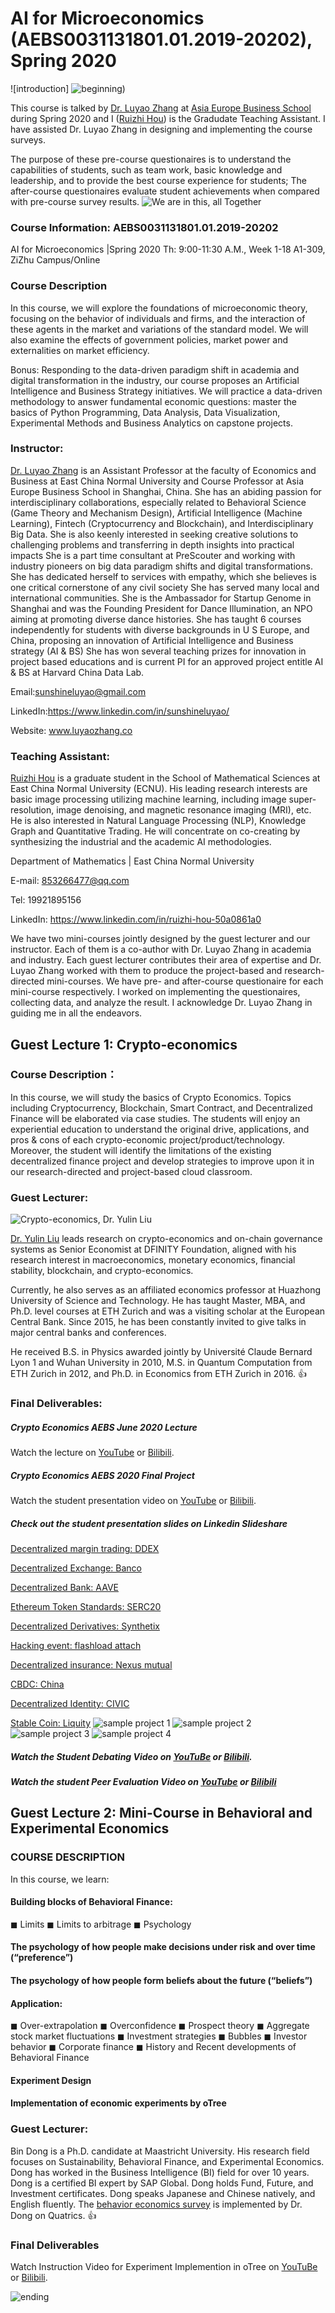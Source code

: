 # AI for Microeconomics (AEBS0031131801.01.2019-20202), Spring 2020
![introduction]
![beginning](https://github.com/sunshineluyao/Microeconomic_BBA_AEBS_ECNU/blob/master/figures/AEBS1.png))

This course is talked by [Dr. Luyao Zhang](https://www.linkedin.com/in/sunshineluyao/) at [Asia Europe Business School](http://aebs.ecnu.edu.cn/english/main.htm) during Spring 2020 and I ([Ruizhi Hou](https://www.linkedin.com/in/ruizhi-hou-50a0861a0/)) is the Gradudate Teaching Assistant. I have assisted Dr. Luyao Zhang in designing and implementing the course surveys. 

The purpose of these pre-course questionaires is to understand the capabilities of students, such as team work, basic knowledge and leadership, and to provide the best course experience for students; The after-course questionaires evaluate student achievements when compared with pre-course survey results. 
![We are in this, all Together](https://github.com/sunshineluyao/Microeconomic_BBA_AEBS_ECNU/blob/master/figures/AEBS7.jpg)

### **Course Information**: AEBS0031131801.01.2019-20202
AI for Microeconomics |Spring 2020
Th: 9:00-11:30 A.M., Week 1-18
A1-309, ZiZhu Campus/Online

### **Course Description**
In this course, we will explore the foundations of microeconomic theory, focusing on the behavior of individuals and firms, and the interaction of these agents in the market and variations of the standard model. We will also examine the effects of government policies, market power and externalities on market efficiency.

Bonus: Responding to the data-driven paradigm shift in academia and digital transformation in the industry, our course proposes an Artificial Intelligence and Business Strategy initiatives. We will practice a data-driven methodology to answer fundamental economic questions: master the basics of Python Programming, Data Analysis, Data Visualization, Experimental Methods and Business Analytics on capstone projects.

### **Instructor**:
[Dr. Luyao Zhang](https://www.linkedin.com/in/sunshineluyao/) is an Assistant Professor at the faculty of Economics and Business at East China Normal University and Course Professor at Asia Europe Business School in Shanghai, China. She has an abiding passion for interdisciplinary collaborations, especially related to Behavioral Science (Game Theory and Mechanism Design), Artificial Intelligence (Machine Learning), Fintech (Cryptocurrency and Blockchain), and Interdisciplinary Big Data. She is also keenly interested in seeking creative solutions to challenging problems and transferring in depth insights into practical impacts She is a part time consultant at PreScouter and working with industry pioneers on big data paradigm shifts and digital transformations. She has dedicated herself to services with empathy, which she believes is one critical cornerstone of any civil society She has served many local and international communities. She is the Ambassador for Startup Genome in Shanghai and was the Founding President for Dance Illumination, an NPO aiming at promoting diverse dance histories. She has taught 6 courses independently for students with diverse backgrounds in U S Europe, and China, proposing an innovation of Artificial Intelligence and Business strategy (AI & BS) She has won several teaching prizes for innovation in project based educations and is current PI for an approved project entitle AI & BS at Harvard China Data Lab.

Email:sunshineluyao@gmail.com

LinkedIn:https://www.linkedin.com/in/sunshineluyao/

Website: www.luyaozhang.co

### **Teaching Assistant**:  
[Ruizhi Hou](https://www.linkedin.com/in/ruizhi-hou-50a0861a0/) is a graduate student in the School of Mathematical Sciences at East China Normal University (ECNU). His leading research interests are basic image processing utilizing machine learning, including image super-resolution, image denoising, and magnetic resonance imaging (MRI), etc. He is also interested in Natural Language Processing (NLP), Knowledge Graph and Quantitative Trading. He will concentrate on co-creating by synthesizing the industrial and the academic AI methodologies.

Department of Mathematics | East China Normal University

E-mail: 853266477@qq.com

Tel: 19921895156

LinkedIn: https://www.linkedin.com/in/ruizhi-hou-50a0861a0


We have two mini-courses jointly designed by the guest lecturer and our instructor. Each of them is a co-author with Dr. Luyao Zhang in academia and industry. Each guest lecturer contributes their area of expertise and Dr. Luyao Zhang worked with them to produce the project-based and research-directed mini-courses. We have pre- and after-course questionaire for each mini-course respectively. I worked on implementing the questionaires, collecting data, and analyze the result. I acknowledge Dr. Luyao Zhang in guiding me in all the endeavors. 

## **Guest Lecture 1: Crypto-economics**

### **Course Description**：
In this course, we will study the basics of Crypto Economics. Topics including Cryptocurrency, Blockchain, Smart Contract, and Decentralized Finance will be elaborated via case studies. The students will enjoy an experiential education to understand the original drive, applications, and pros & cons of each crypto-economic project/product/technology. Moreover, the student will identify the limitations of the existing decentralized finance project and develop strategies to improve upon it in our research-directed and project-based cloud classroom.

### **Guest Lecturer**: 
![Crypto-economics, Dr. Yulin Liu](https://github.com/sunshineluyao/Microeconomic_BBA_AEBS_ECNU/blob/master/figures/AEBS8.png)

[Dr. Yulin Liu](https://www.linkedin.com/in/yulineth/) leads research on crypto-economics and on-chain governance systems as Senior Economist at DFINITY Foundation, aligned with his research interest in macroeconomics, monetary economics, financial stability, blockchain, and crypto-economics.

Currently, he also serves as an affiliated economics professor at Huazhong University of Science and Technology. He has taught Master, MBA, and Ph.D. level courses at ETH Zurich and was a visiting scholar at the European Central Bank. Since 2015, he has been constantly invited to give talks in major central banks and conferences.

He received B.S. in Physics awarded jointly by Université Claude Bernard Lyon 1 and Wuhan University in 2010, M.S. in Quantum Computation from ETH Zurich in 2012, and Ph.D. in Economics from ETH Zurich in 2016. :+1:

### **Final Deliverables**:
##### Crypto Economics AEBS June 2020 Lecture
Watch the lecture on [YouTube](https://www.youtube.com/playlist?list=PLbEY3-qwC0GHB3Vmi5Og9mL1S6GqR2HtE) or [Bilibili](https://www.bilibili.com/video/av541022495).

##### Crypto Economics AEBS 2020 Final Project
Watch the student presentation video on [YouTube](https://www.youtube.com/playlist?list=PLbEY3-qwC0GG-h7vmuFhixCYNKYGXf7JE) or [Bilibili](https://www.bilibili.com/video/BV1hA411i7mJ).

##### Check out the student presentation slides on Linkedin Slideshare
[Decentralized margin trading: DDEX](https://www.slideshare.net/LuyaoZhangPhD/decentralized-margin-tradingddex-presented-by-wolfpack)

[Decentralized Exchange: Banco](https://www.slideshare.net/LuyaoZhangPhD/decentralized-exchangebanco-presented-by-pentagon)

[Decentralized Bank: AAVE](https://www.slideshare.net/LuyaoZhangPhD/decentralized-bankaave-presented-by-outliers)

[Ethereum Token Standards: SERC20](https://www.slideshare.net/LuyaoZhangPhD/ethereum-token-standardserc20-presented-by-little-question-mark)

[Decentralized Derivatives: Synthetix](https://www.slideshare.net/LuyaoZhangPhD/decentralized-derivativessynthetix-presented-by-gmt767)

[Hacking event: flashload attach](https://www.slideshare.net/LuyaoZhangPhD/hacking-events-flashloan-attack-presented-by-epiphany)

[Decentralized insurance: Nexus mutual](https://www.slideshare.net/LuyaoZhangPhD/decentralized-insurance-nexus-mutual-presented-by-duet)

[CBDC: China](https://www.slideshare.net/LuyaoZhangPhD/cbdc-china-dcep-presented-by-datmez)

[Decentralized Identity: CIVIC](https://www.slideshare.net/LuyaoZhangPhD/decentralized-identitycivic-presented-by-always-on)

[Stable Coin: Liquity](https://www.slideshare.net/LuyaoZhangPhD/stable-coinliquidity-presented-by-404-not-found)
![sample project 1](https://github.com/sunshineluyao/Microeconomic_BBA_AEBS_ECNU/blob/master/figures/AEBS3.png)
![sample project 2](https://github.com/sunshineluyao/Microeconomic_BBA_AEBS_ECNU/blob/master/figures/AEBS4.png)
![sample project 3](https://github.com/sunshineluyao/Microeconomic_BBA_AEBS_ECNU/blob/master/figures/AEBS5.png)
![sample project 4](https://github.com/sunshineluyao/Microeconomic_BBA_AEBS_ECNU/blob/master/figures/AEBS6.png)

##### Watch the Student Debating Video on [YouTuBe](https://www.youtube.com/playlist?list=PLbEY3-qwC0GEAmGZ6aveC8mpJSiv0rLHB) or [Bilibili](https://www.bilibili.com/video/BV1ak4y1z79J/).

##### Watch the student Peer Evaluation Video on [YouTube](https://www.youtube.com/playlist?list=PLbEY3-qwC0GEtXtX95E0kyVSHmwGPgjK9) or [Bilibili](https://www.bilibili.com/video/BV1QC4y1a7q5?p=1)


## **Guest Lecture 2: Mini-Course in Behavioral and Experimental Economics**
### **COURSE DESCRIPTION**
In this course, we learn:
#### Building blocks of Behavioral Finance:
◼ Limits
◼ Limits to arbitrage
◼ Psychology
#### The psychology of how people make decisions under risk and over time (“preference”)
#### The psychology of how people form beliefs about the future (“beliefs”)
#### Application:
◼ Over-extrapolation
◼ Overconfidence
◼ Prospect theory
◼ Aggregate stock market fluctuations
◼ Investment strategies
◼ Bubbles
◼ Investor behavior
◼ Corporate finance
◼ History and Recent developments of Behavioral Finance
#### Experiment Design
#### Implementation of economic experiments by oTree

### **Guest Lecturer**: 

Bin Dong is a Ph.D. candidate at Maastricht University. His research field focuses on Sustainability, Behavioral Finance, and Experimental Economics. Dong has worked in the Business Intelligence (BI) field for over 10 years. Dong is a certified BI expert by SAP Global. Dong holds Fund, Future, and Investment certificates. Dong speaks Japanese and Chinese natively, and English fluently. The [behavior economics survey](./behavior_economics_survey) is implemented by Dr. Dong on Quatrics. :+1:

### **Final Deliverables**
Watch Instruction Video for Experiment Implemention in oTree on [YouTuBe](https://www.youtube.com/playlist?list=PLbEY3-qwC0GFH-aREY2Ub1OxNt_DBnLZY) or [Bilibili](https://www.bilibili.com/video/BV1Nk4y1z7Yb/).

![ending](https://github.com/sunshineluyao/Microeconomic_BBA_AEBS_ECNU/blob/master/figures/AEBS1.png)


